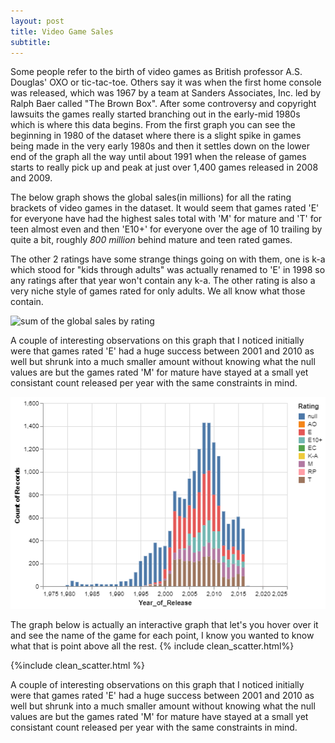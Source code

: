 ```yaml
---
layout: post
title: Video Game Sales
subtitle: 
---
```

Some people refer to the birth of video games as British professor A.S. Douglas' OXO or tic-tac-toe. Others say it was when the first home console was released, which was 1967 by a team at Sanders Associates, Inc. led by Ralph Baer called "The Brown Box". After some controversy and copyright lawsuits the games really started branching out in the early-mid 1980s which is where this data begins. From the first graph you can see the beginning in 1980 of the dataset where there is a slight spike in games being made in the very early 1980s and then it settles down on the lower end of the graph all the way until about 1991 when the release of games starts to really pick up and peak at just over 1,400 games released in 2008 and 2009.

The below graph shows the global sales(in millions) for all the rating brackets of video games in the dataset. It would seem that games rated 'E' for everyone have had the highest sales total with 'M' for mature and 'T' for teen almost even and then 'E10+' for everyone over the age of 10 trailing by quite a bit, roughly _800 million_ behind mature and teen rated games.

The other 2 ratings have some strange things going on with them, one is k-a which stood for "kids through adults" was actually renamed to 'E' in 1998 so any ratings after that year won't contain any k-a. The other rating is also a very niche style of games rated for only adults. We all know what those contain.


![sum of the global sales by rating](https://raw.githubusercontent.com/ThomasMcDaniel91/Unit2BuildWeekProject/master/grouped_chart.png)

A couple of interesting observations on this graph that I noticed initially were that games rated 'E' had a huge success between 2001 and 2010 as well but shrunk into a much smaller amount without knowing what the null values are but the games rated 'M' for mature have stayed at a small yet consistant count released per year with the same constraints in mind.

![grouped ratings by year](https://github.com/ThomasMcDaniel91/ThomasMcDaniel91.github.io/blob/master/_includes/inc_nulls.png)

The graph below is actually an interactive graph that let's you hover over it and see the name of the game for each point, I know you wanted to know what that is point above all the rest. 
{% include clean_scatter.html%}


{%include clean_scatter.html %}


A couple of interesting observations on this graph that I noticed initially were that games rated 'E' had a huge success between 2001 and 2010 as well but shrunk into a much smaller amount without knowing what the null values are but the games rated 'M' for mature have stayed at a small yet consistant count released per year with the same constraints in mind.
